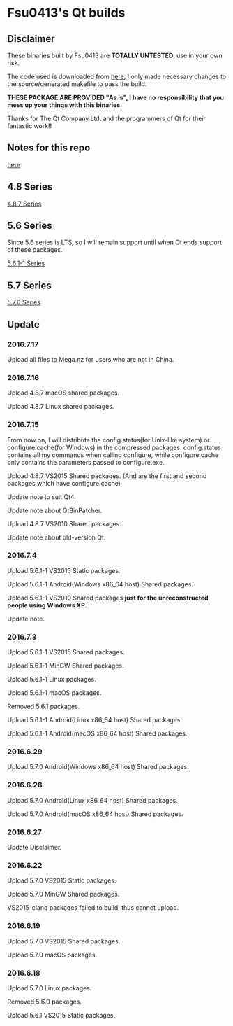 # Fsu0413's Qt builds

## Disclaimer

These binaries built by Fsu0413 are __TOTALLY UNTESTED__, use in your own risk.

The code used is downloaded from [here](http://download.qt.io), I only made necessary changes to the source/generated makefile to pass the build.

__THESE PACKAGE ARE PROVIDED "As is", I have no responsibility that you mess up your things with this binaries.__

Thanks for The Qt Company Ltd. and the programmers of Qt for their fantastic work!!

## Notes for this repo

[here](notes.md)

## 4.8 Series
[4.8.7 Series](4.8.7-series.md)

## 5.6 Series
Since 5.6 series is LTS, so I will remain support until when Qt ends support of these packages.

[5.6.1-1 Series](5.6.1-1-series.md)

## 5.7 Series
[5.7.0 Series](5.7.0-series.md)

## Update

### 2016.7.17
Upload all files to Mega.nz for users who are not in China.

### 2016.7.16
Upload 4.8.7 macOS shared packages.

Upload 4.8.7 Linux shared packages.

### 2016.7.15
From now on, I will distribute the config.status(for Unix-like system) or configure.cache(for Windows) in the compressed packages.
config.status contains all my commands when calling configure, while configure.cache only contains the parameters passed to configure.exe.

Upload 4.8.7 VS2015 Shared packages. (And are the first and second packages which have configure.cache)

Update note to suit Qt4.

Update note about QtBinPatcher.

Upload 4.8.7 VS2010 Shared packages.

Update note about old-version Qt.

### 2016.7.4
Upload 5.6.1-1 VS2015 Static packages.

Upload 5.6.1-1 Android(Windows x86_64 host) Shared packages.

Upload 5.6.1-1 VS2010 Shared packages __just for the unreconstructed people using Windows XP__.

Update note.

### 2016.7.3
Upload 5.6.1-1 VS2015 Shared packages.

Upload 5.6.1-1 MinGW Shared packages.

Upload 5.6.1-1 Linux packages.

Upload 5.6.1-1 macOS packages.

Removed 5.6.1 packages.

Upload 5.6.1-1 Android(Linux x86_64 host) Shared packages.

Upload 5.6.1-1 Android(macOS x86_64 host) Shared packages.

### 2016.6.29
Upload 5.7.0 Android(Windows x86_64 host) Shared packages.

### 2016.6.28
Upload 5.7.0 Android(Linux x86_64 host) Shared packages.

Upload 5.7.0 Android(macOS x86_64 host) Shared packages.

### 2016.6.27
Update Disclaimer.

### 2016.6.22
Upload 5.7.0 VS2015 Static packages.

Upload 5.7.0 MinGW Shared packages.

VS2015-clang packages failed to build, thus cannot upload.

### 2016.6.19
Upload 5.7.0 VS2015 Shared packages.

Upload 5.7.0 macOS packages.

### 2016.6.18
Upload 5.7.0 Linux packages.

Removed 5.6.0 packages.

Upload 5.6.1 VS2015 Static packages.
